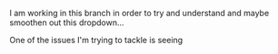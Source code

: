 I am working in this branch in order to
try and understand and maybe smoothen out this dropdown...

One of the issues I'm trying to tackle is seeing
